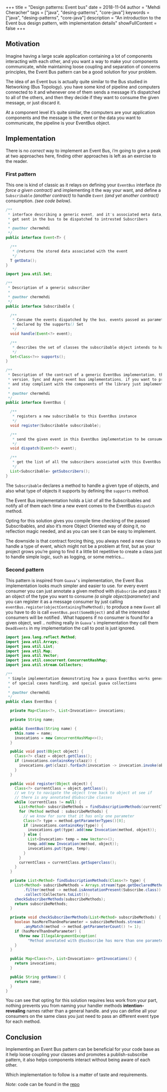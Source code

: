 +++
title = "Design patterns: Event bus"
date = 2018-11-04
author = "Mehdi Cheracher"
tags = ["java", "desing-patterns", "core-java"]
keywords = ["java", "desing-patterns", "core-java"]
description = "An introduction to the Event bus design pattern, with implementation details"
showFullContent = false
+++

## Motivation

Imagine having a large scale application containing a lot of components interacting with each other, and you want a way to make your components communicate, while maintaining loose coupling and separation of concerns principles, the Event Bus pattern can be a good solution for your problem.

The idea of an Event bus is actually quite similar to the Bus studied in Networking (Bus Topology). you have some kind of pipeline and computers connected to it and whenever one of them sends a message it’s dispatched to all of the others, and then they decide if they want to consume the given message, or just discard it.

At a component level it’s quite similar, the computers are your application components and the message is the event or the data you want to communicate, the pipeline is your EventBus object.

## Implementation
There is no *correct* way to implement an Event Bus, i’m going to give a peak at two approaches here, finding other approaches is left as an exercise to the reader.

### First pattern

This one is kind of classic as it relays on defining your `EventBus` interface *(to force a given contract)* and implementing it the way your want, and define a `Subscribable` *(another contract)* to handle `Event` *(and yet another contract)* consumption. *(see code below)*.

```java
/**
 * interface describing a generic event, and it's associated meta data, it's this what's going to
 * get sent in the bus to be dispatched to intrested Subscribers
 *
 * @author chermehdi
 */
public interface Event<T> {

  /**
   * @returns the stored data associated with the event
   */
  T getData();
}
```

```java
import java.util.Set;

/**
 * Description of a generic subscriber
 *
 * @author chermehdi
 */
public interface Subscribable {

  /**
   * Consume the events dispatched by the bus, events passed as parameter are can only be of type
   * declared by the supports() Set
   */
  void handle(Event<?> event);

  /**
   * describes the set of classes the subscribable object intends to handle
   */
  Set<Class<?>> supports();
}
```

```java
/**
 * Description of the contract of a generic EventBus implementation, the library contains two main
 * version, Sync and Async event bus implementations, if you want to provide your own implementation
 * and stay compliant with the components of the library just implement this contract
 *
 * @author chermehdi
 */
public interface EventBus {

  /**
   * registers a new subscribable to this EventBus instance
   */
  void register(Subscribable subscribable);

  /**
   * send the given event in this EventBus implementation to be consumed by interested subscribers
   */
  void dispatch(Event<?> event);

  /**
   * get the list of all the subscribers associated with this EventBus instance
   */
  List<Subscribable> getSubscribers();
}
```

The `Subscribable` declares a method to handle a given type of objects, and also what type of objects it supports by defining the `supports` method.

The Event Bus implementation holds a List of all the Subscribables and notify all of them each time a new event comes to the EventBus `dispatch` method.

Opting for this solution gives you compile time checking of the passed Subscribables, and also it’s more Object Oriented way of doing it, no reflection magic needed, and as you can see it can be easy to implement.

The downside is that contract forcing thing, you always need a new class to handle a type of event, which might not be a problem at first, but as your project grows you’re going to find it a little bit repetitive to create a class just to handle simple logic, such as logging, or some metrics...

### Second pattern
This pattern is inspired from `Guava’s` implementation, the Event Bus implementation looks much simpler and easier to use. for every event consumer you can just annotate a given method with `@Subscribe` and pass it an object of the type you want to consume *(a single object/parameter)* and you can register it as a message consumer by just calling
`eventBus.register(objectContainingTheMethod);`
to produce a new `Event` all you have to do is call `eventBus.post(SomeObject)` and all the interested consumers will be notified .
What happens if no consumer is found for a given object, well .. nothing really in `Guava’s` implementation they call them `DeadEvents` in my implementation the call to post is just ignored.

```java
import java.lang.reflect.Method;
import java.util.Arrays;
import java.util.List;
import java.util.Map;
import java.util.Vector;
import java.util.concurrent.ConcurrentHashMap;
import java.util.stream.Collectors;

/**
 * Simple implementation demonstrating how a guava EventBus works generally, without all the noise
 * of special cases handling, and special guava collections
 *
 * @author chermehdi
 */
public class EventBus {

  private Map<Class<?>, List<Invocation>> invocations;

  private String name;

  public EventBus(String name) {
    this.name = name;
    invocations = new ConcurrentHashMap<>();
  }

  public void post(Object object) {
    Class<?> clazz = object.getClass();
    if (invocations.containsKey(clazz)) {
      invocations.get(clazz).forEach(invocation -> invocation.invoke(object));
    }
  }

  public void register(Object object) {
    Class<?> currentClass = object.getClass();
    // we try to navigate the object tree back to object ot see if
    // there is any annotated @Subscribe classes
    while (currentClass != null) {
      List<Method> subscribeMethods = findSubscriptionMethods(currentClass);
      for (Method method : subscribeMethods) {
        // we know for sure that it has only one parameter
        Class<?> type = method.getParameterTypes()[0];
        if (invocations.containsKey(type)) {
          invocations.get(type).add(new Invocation(method, object));
        } else {
          List<Invocation> temp = new Vector<>();
          temp.add(new Invocation(method, object));
          invocations.put(type, temp);
        }
      }
      currentClass = currentClass.getSuperclass();
    }
  }

  private List<Method> findSubscriptionMethods(Class<?> type) {
    List<Method> subscribeMethods = Arrays.stream(type.getDeclaredMethods())
        .filter(method -> method.isAnnotationPresent(Subscribe.class))
        .collect(Collectors.toList());
    checkSubscriberMethods(subscribeMethods);
    return subscribeMethods;
  }

  private void checkSubscriberMethods(List<Method> subscribeMethods) {
    boolean hasMoreThanOneParameter = subscribeMethods.stream()
        .anyMatch(method -> method.getParameterCount() != 1);
    if (hasMoreThanOneParameter) {
      throw new IllegalArgumentException(
          "Method annotated with @Susbscribe has more than one parameter");
    }
  }

  public Map<Class<?>, List<Invocation>> getInvocations() {
    return invocations;
  }

  public String getName() {
    return name;
  }
}
```

You can see that opting for this solution requires less work from your part, nothing prevents you from naming your handler methods **intention-revealing** names rather than a general handle. and you can define all your consumers on the same class you just need to pass an different event type for each method.

## Conclusion

Implementing an Event Bus pattern can be beneficial for your code base as it help loose coupling your classes and promotes a publish-subscribe pattern, it also helps components interact without being aware of each other.

Which implementation to follow is a matter of taste and requirements.

*Note*: code can be found in the [repo](http://github.com/chermehdi/event-bus)